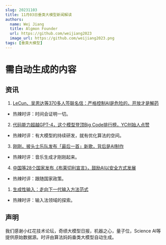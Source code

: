 ```yaml
---
slug: 20231103
title: 11月03日垂类大模型新闻解读
authors:
  name: Wei Jiang
  title: Algmon Founder
  url: https://github.com/weijiang2023
  image_url: https://github.com/weijiang2023.png
tags: [垂类大模型]
---
```


# 需自动生成的内容
## 资讯

1. [LeCun、吴恩达等370多人签联名信：严格控制AI是危险的，开放才是解药](https://mp.weixin.qq.com/s/JcdGzybsFFllfiWzRDmIFA)
* 热辣时评：时间会证明一切。

2. [代码能力超越GPT-4，这个模型登顶Big Code排行榜，YC创始人点赞](https://mp.weixin.qq.com/s/fSVPRjNpWPVrLVA59PrIBA)
* 热辣时评：有大模型的持续研发，就有优化算法的空间。

3. [刚刚，披头士乐队发布「最后一首」新歌，背后是AI制作](https://mp.weixin.qq.com/s/YVgcAJFCq09orIj97fs5gA)
* 热辣时评：音乐生成才刚刚起来。

4. [中国等28个国家发布《布莱切利宣言》，鼓励AI以安全方式发展](https://mp.weixin.qq.com/s/yb3qAbj7Ox9gpU2_ypmXtA)
* 热辣时评：跟随国家政策。

1. [生成性输入：走向下一代输入方法范式](https://arxiv.org/abs/2311.01166v1)
* 热辣时评：输入法领域的探索。


## 声明

我们感谢小红花技术论坛，奇绩大模型日报，机器之心，量子位，Science AI等提供原始数据源。时评由算法妈妈垂类大模型自动生成。